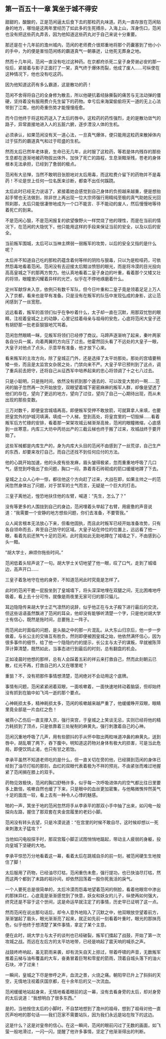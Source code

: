 ## 第一百五十一章 **箕坐于城不得安**

甜甜的，酸酸的，正是范闲逼太后食下去的那粒药丸味道。药丸一直存放在范闲贴身的地方，哪怕是这两年里经历了如此多的生死搏杀，入海上山，浑身伤口，范闲也没有把这些药丸弄丢，因为他知道这些药丸对于自己来说十分重要。

那还是在十几年前的澹州城内，范闲的老师费介很郑重地将那个药囊塞到了他小小的手中，为的便是害怕范闲练的霸道真气一朝暴迸，让他死无葬身之地。

然而十几年间，范闲一直没有吃过这种药。在京都府杀死二皇子身旁谢必安的那一役后，紧接着与影子正面打了一架，真气终于爆体而裂，他成了废人……可纵使在这种情况下，他也没有吃这药。

因为他知道这药有多么霸道，这是散功的药！

范闲不舍得将自己的全身修为散去，所以他硬抗着经脉撕裂的痛苦与无法动弹的僵硬，坚持着没有服用费介先生留下的药物。幸亏后来海棠偷偷将天一道的无上心法带到了江南，他的奇重伤势才能慢慢痊愈。

而今日他终于将这粒药送入了太后的唇中。这粒药的药性强烈，走的是散功敛气的路子，异常直接地进入人的五脏六腑，逐步湮没人体的生机。

必须承认，如果范闲没有天一道心法，一旦真气爆体，便只能用这粒药来散掉体内过于狂烈的霸道真气和过于旺盛的生机。

然而太后已然年老体衰，生命已无几年，此时服了这粒药，等若是体内残存的那些生息都在逐渐地被药物拔出体外，加快了死亡的路程，生息渐黯渐残，苍老的身体根本无法承担，已经到了惫弱的极点。

范闲有大忌惮，当然不敢明目张胆地对太后用毒，而这粒费介留下的药物并不是毒药！不论是世上任何一位名医来诊断，都查不出任何蹊跷。

太后此时已经无力说话了，紧接着她会感觉到自己身体的负担越来越重，便是想抬起手臂也无法做到，除非世上再出现一位大宗师强行用精纯至极的真气助她反光回照刹那，太后只能很凄惨地成为一个口不能言、手不能动的废人，然后慢慢地等待着死亡的到来。

不是范闲心狠，不是范闲报复的欲望像野火一样焚烧了他的理性，而是在当前的情况下，在范闲的大隐忧下，他只能用这样的手段来保证当前的安全，以及以后的安全。

当前叛军围城，太后可以当神主牌弱一弱叛军的攻势，以后的安全又指的是什么呢？

太后并不知道自己吃的那粒药蕴含着何等样的阴险与狠毒，只以为是粒哑药，可依然怨毒地看着范闲。范闲没有去迎接太后黯淡愤怒的眼光，而是将冷漠的目光投向高高皇城之下的那两方势力。他认真地看着二皇子身边的叶重，看着那个又矮又壮的将领，眼瞳里闪耀着异样的光芒，似乎在不停地琢磨着什么。

定州军献俘未入京，依例只有数千军队，但今日叶重和二皇子竟是领着足足上万人入了京都，看来也是早有准备。只是没有在叛军的队伍中发现弘成的身影，这让范闲感到了一丝宽慰。

远远看着，叛军的首领们似乎在争吵着什么，太子却一直在沉默，用那双忧愁的眼睛，注视着皇城之上的动静，心里记挂着母亲与祖母的安危，心底将范闲大皇子还有胡舒那一批老臣狠狠地咒骂着。

范闲忽然眼睛一眯，见叛军将领们已经停了商议。马蹄声逐渐响了起来，秦叶两家各自分兵一属，向着两翼的方向压了过去。他霍然回头看了不远处的大皇子一眼，大皇子对他点了点头，示意早有准备，他才放下心来。

看来叛军的主攻方向，除了皇城正门外，还是选择了太平坊那处。那处的宫墙要稍矮一些，而且是太监宫女杂居之处，门禁向来不严。大皇子早已预判到了这点，调了重兵前去把守，还将自己从征西军中培养起来的忠心将领调了十之七八过去。

只是小聪明，只是拖时间，依然没有抓到那个遁去的、可以改变大势的一啊……范闲的脑子忽然再一次开始放空，双眼望着城下密密麻麻的叛军人群，却像是望透了他们的存在，望向了更远的地方，望向了过往，望向了自己一心期待出现，而从未出现的那些变数。

三万对数千，即便皇宫城墙再高，即便叛军受押不敢放箭，可就算拿人来填，也要把皇宫外的护城河填满，填成一个人梯，登到高处，将皇宫里的一切毁掉……看着叛军后方忙碌的安排，看着那一架架攻城云梯渐渐高耸，范闲的眼瞳微缩，心底感到一丝寒意，内库三大坊中丙坊出产的三截云梯也终于搬了过来，攻城战终于要开始了。

这些军械都是内库生产的，身为内库大头目的范闲不由感到了一丝荒谬，自己生产的东西，却要来攻打自己，而自己还找不到任何应付的方法。

他的心跳开始加速，他的头皮有些发麻，眉头皱得极紧，忽而重重地呼吸了几口气，感觉到呼吸出了些问题，胸口一闷，靠着青石砖砌成的箭口缓缓地蹲了下去。

皇城之上众人心中一惊，都往他这个方向赶了过来，大战在即，如果主帅之一的范闲忽然身体出了问题，对于禁军的士气而言，无疑是一个巨大的打击。

三皇子离他近，惶恐地扶住他的左臂，喊道：“先生，怎么了？”

没有等更多的人围拢到自己的身边，范闲埋着头举起了右臂，用疲惫的声音说道：“我需要一个安静的地方想些问题，你们去准备，不要管我。”

众人闻言根本无法放心下来，但看他固执，而且此时叛军已经开始准备攻势，只有各自领命而去，奔至自己防守的区域。大皇子站在帅位的位置上，远远看了他一眼，看着先前还煞气十足的范闲，此时竟如此无助地蹲在了城墙之下，不由感到心头一黯。

“胡大学士，麻烦你拖些时间。”

范闲低着头轻声说了一句。胡大学士关切地望了他一眼，叹了口气，走到了城墙边，高声开口……

三皇子着急地守在他的身旁，不知道范闲此时究竟是怎样了。

此时的范闲干脆一屁股坐到了皇城墙下，将头深深地埋在双腿之间，无比困难地呼吸着，看上去十分可怜，就像是雨夜里无家可归的那只猫儿。

耳边隐隐传来胡大学士正气凛然的说辞，似乎他正在与太子殿下进行最后的交流，但这些话语虽然飘进了范闲的耳朵，他却没有能够听清楚一个字，只是他对胡大学士有信心，既然是拖时间，总要拖上一阵子。

而范闲此时面临的问题，是头脑之中的那一片混乱。从大东山归京后，他一步一步做着，与长公主的交锋互有胜负，然则即便被困皇城之始，他依然满怀信心，因为很多事件的细节，给了他一个隐隐约约的提示，长公主与太子的谋叛，早就被陈萍萍计算清楚，既然如此，当事态进行到最后的时刻，总有翻盘的机会。

正如凌晨时他想的那样，总有人会踩着五彩的祥云来打救自己，然而此刻朝云已散，红光不再，打救自己的人又在哪里呢？

重狙？不，没有把那件事情想清楚，范闲绝对不会动用这个底牌。

事情有问题，范闲紧紧闭着双眼，一面咳嗽着，一面快速地转动着脑袋，但却始终没有抓到在脑中如飞鸿一逝的那个要点。

心神耗损太多，精神耗损太多，范闲的咳嗽越来越严重了，他缓缓睁开双眼，眼睛里竟全部是一片血红之色！

被燕小乙伤后一直支撑入京，强行突宫，于皇城之上笑谈无忌，实则已经将他的精力耗损到了顶点，只是依靠着三处秘制的麻黄丸，强行刺激着自己的心神。

范闲沉重地呼吸了几声，用有些颤抖的手从怀中取出两粒味道冲鼻的麻黄丸，送到唇中，胡乱嚼了两下，吞下腹中。明知道这药物对身体有极大的损害，可是当此危局，即便饮鸩止渴，也只有甘之若饴。

李承平虽然不知道老师吃的是什么，但一直关切在旁的他，已经猜到范闲的身体已经到了油尽灯枯的那刻，血红的双眼代表着极为不祥的预兆，不由紧张而难过地握紧了范闲搁在膝上的双手。

药物见效极快，范闲的胸口舒畅许多，似乎每一次呼吸进体内的空气都比往日里要多上数倍，咳嗽自然也缓了下来，只是眼中的血丝更加密集，与他略微憔悴然英气十足的面庞一较，看上去有一种令人心悸的魅感。

啪的一声，箕坐于地的范闲忽然将手从李承平的那双小手中抽了出来，如闪电一般探向左路，握住了那双套在夹金宫履里的老妇小脚。

范闲没有转头去望，只是冷漠说道：“在宫里的时候不敢自尽，这时候却想以一死来刺激太子猛攻？”

当他如闪电般探手时，那双宫履小脚正试图悄悄地踮起，带动主人疲弱的身躯，投向皇城下坚硬的大地。

李承平惊恐万分地看着这一幕，看着太后在跳城自杀的前一刻，被范闲硬生生地按住了脚！

太后服用了药物，已经油尽灯枯，范闲重伤未愈，强行提功，也已快油尽灯枯，然而这两个都到了末路的祖孙间，却依然回荡着一股你死我活的戾气。

一个人要死总是很简单的，太后冷漠而怨毒地望着范闲的侧脸，看着他眼帘中渗出的那抹异红，心底竟是渐渐感觉到了快意，妖女和妖女的儿子，纵使再如何强大，终究还是不容于这个世间，这是命运早就注定了的事情，历史早已证明了这一点。

然而范闲在说出那句话后，却令人意外地陷入了沉默之中，他双眼放空望着前方，渐渐皱起了眉头，眼光渐渐亮了起来，就正如先前一刻看着叶重时，眼光的那抹亮色，似乎他终于想清楚了某件事情，拿定了某个主意。

便在此时，胡大学士与太子的谈判也已经破裂，叛军们擂起了战鼓，开始了第一次攻城之战。而远在左后方的太平坊地带，已经是响起了震天响的喊杀之声。

战鼓咚咚响起，虽无箭雨来袭，却有流矢自天上掠过，带着呼啸的声音，无数叛军推着云梯与油布覆盖的大车，奋勇冒着巨弩和零星的箭雨，顶着自城头落下的油火石块，冲了过来！

一瞬间，皇城之下尽是惨呼之声，血流之景，火烧之痛。朝阳早已升上了斜斜的天空，无情地注视着庆国京都，在十余年后的又一次流血。

范闲缓缓地站起身来，无情地看着眼前的这一幕，没有去看身旁的太后，却对身旁的太后说道：“我想明白了很多东西。”

是的，当他按住太后的小脚时，不自禁地想到了澹州的祖母，想到了祖母对他一直厉声吩咐的那句话——我们范家不需要站队，因为我们永远是站在陛下的这边。

这是什么？这是对皇帝的信心。在这一瞬间，范闲的眼前闪过了无数的画面，如飞萤一般地滑过，一闪一闪，提醒了他许多事情，坚定了他渐渐得出的判断。

